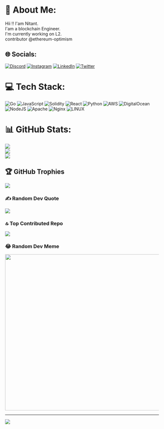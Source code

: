 # 💫 About Me:
Hii !! I'am Nitant.<br>I'am a blockchain Engineer.<br>I'm currently working on L2.<br>contributor @ethereum-optimism<br>


## 🌐 Socials:
[![Discord](https://img.shields.io/badge/Discord-%237289DA.svg?logo=discord&logoColor=white)](https://discord.gg/bigfoot5187) [![Instagram](https://img.shields.io/badge/Instagram-%23E4405F.svg?logo=Instagram&logoColor=white)](https://instagram.com/super_nitz) [![LinkedIn](https://img.shields.io/badge/LinkedIn-%230077B5.svg?logo=linkedin&logoColor=white)](https://linkedin.com/in/nitant09) [![Twitter](https://img.shields.io/badge/Twitter-%231DA1F2.svg?logo=Twitter&logoColor=white)](https://twitter.com/LiveBigfoot) 

# 💻 Tech Stack:
![Go](https://img.shields.io/badge/go-%2300ADD8.svg?style=for-the-badge&logo=go&logoColor=white) ![JavaScript](https://img.shields.io/badge/javascript-%23323330.svg?style=for-the-badge&logo=javascript&logoColor=%23F7DF1E) ![Solidity](https://img.shields.io/badge/Solidity-%23363636.svg?style=for-the-badge&logo=solidity&logoColor=white) ![React](https://img.shields.io/badge/react-%2320232a.svg?style=for-the-badge&logo=react&logoColor=%2361DAFB) ![Python](https://img.shields.io/badge/python-3670A0?style=for-the-badge&logo=python&logoColor=ffdd54) ![AWS](https://img.shields.io/badge/AWS-%23FF9900.svg?style=for-the-badge&logo=amazon-aws&logoColor=white) ![DigitalOcean](https://img.shields.io/badge/DigitalOcean-%230167ff.svg?style=for-the-badge&logo=digitalOcean&logoColor=white) ![NodeJS](https://img.shields.io/badge/node.js-6DA55F?style=for-the-badge&logo=node.js&logoColor=white) ![Apache](https://img.shields.io/badge/apache-%23D42029.svg?style=for-the-badge&logo=apache&logoColor=white) ![Nginx](https://img.shields.io/badge/nginx-%23009639.svg?style=for-the-badge&logo=nginx&logoColor=white) ![LINUX](https://img.shields.io/badge/Linux-FCC624?style=for-the-badge&logo=linux&logoColor=black)
# 📊 GitHub Stats:
![](https://github-readme-stats.vercel.app/api?username=nitantchhajed&theme=dark&hide_border=true&include_all_commits=true&count_private=true)<br/>
![](https://github-readme-streak-stats.herokuapp.com/?user=nitantchhajed&theme=dark&hide_border=true)<br/>
![](https://github-readme-stats.vercel.app/api/top-langs/?username=nitantchhajed&theme=dark&hide_border=true&include_all_commits=true&count_private=true&layout=compact)

## 🏆 GitHub Trophies
![](https://github-profile-trophy.vercel.app/?username=nitantchhajed&theme=radical&no-frame=false&no-bg=false&margin-w=4)

### ✍️ Random Dev Quote
![](https://quotes-github-readme.vercel.app/api?type=horizontal&theme=radical)

### 🔝 Top Contributed Repo
![](https://github-contributor-stats.vercel.app/api?username=nitantchhajed&limit=5&theme=tokyonight&combine_all_yearly_contributions=true)

### 😂 Random Dev Meme
<img src="https://rm.up.railway.app/" width="512px"/>

---
[![](https://visitcount.itsvg.in/api?id=nitantchhajed&icon=0&color=0)](https://visitcount.itsvg.in)

<!-- Proudly created with GPRM ( https://gprm.itsvg.in ) -->